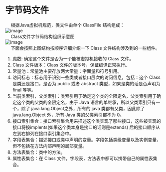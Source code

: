 

# 字节码文件  
<!-- 
类编译
https://mp.weixin.qq.com/s/ogAm51tRmEJZgyDjcaka2g

编译
https://zhuanlan.zhihu.com/p/39536807
https://mp.weixin.qq.com/s/36GeZelS5GU_PKZimes10g

认识JVM和字节码文件 
https://mp.weixin.qq.com/s/2g1-YZXRrzBsD1QaKGnnNQ
https://mp.weixin.qq.com/s/z0BmJz6dk9VNHalicgN2rg

从JVM设计者的角度来看.class文件结构，一文弄懂.class文件的身份地位 
https://mp.weixin.qq.com/s/BVoqaDn7HUNtdB5vZa0zug
 手把手教你 javap 反编译分解代码，授人以鱼不如授人以渔 
https://mp.weixin.qq.com/s/o0MFrSVS7fYLDo6UnfmA-A

https://mp.weixin.qq.com/s/AnRtCQDIkKgIdhKTk2sWeA

2W 字的Java class类文件结构详解！
https://mp.weixin.qq.com/s/RndRd9apu3tXEDGBZF7EbQ


深入理解JVM类文件格式
https://mp.weixin.qq.com/s/5pEJpM3hsCpVUfgjW2d8-g
干货！Java字节码增强探秘
https://mp.weixin.qq.com/s/Wa4JKQ5NAN_4_TVSO67ehQ
JIT编译：
https://baike.baidu.com/item/JIT%E7%BC%96%E8%AF%91/2886569?fr=aladdin

JVM 深入学习：Java 解析Class文件过程解析
https://mp.weixin.qq.com/s?__biz=MzUzMjA2NDU2OQ%3D%3D&mid=2247487315&idx=2&sn=788076fe66d19c97bce869339a18926c&scene=45#wechat_redirect

面试官：解释一下Java字节码文件中的JVM指令 
https://mp.weixin.qq.com/s?__biz=MzI1NTE3OTk4Nw==&mid=2653736632&idx=1&sn=a746d644d9c94a58b362671be30b0774&chksm=f1e18304c6960a12ef40bf0631b2967c91df81cf26280254af94e08067af1dab1871277a8b8d&mpshare=1&scene=1&srcid=&sharer_sharetime=1574232798045&sharer_shareid=b256218ead787d58e0b58614a973d00d&key=0414aa86a61cc65de59c7b49120bf91d2260d333d14fe8835d39116ce8ec17c35d0dc79c13e654f78b0535a4fc40c8676543beca5f9f231b8d52f1286c707b3865109399459de6aafc0a61cfe14e7f60&ascene=1&uin=MTE1MTYxNzY2MQ%3D%3D&devicetype=Windows+10&version=62070152&lang=zh_CN&pass_ticket=WfLUVSCdR759nVfSaPrEbDJ5pQBJLzYUdmc8DOJ9hHJHHUoxvw5vHgy0hzLZZoMW

-->
&emsp; 根据Java虚拟机规范，类文件由单个 ClassFile 结构组成：  
![image](http://182.92.69.8:8081/img/java/JVM/JVM-91.png)  
&emsp; Class文件字节码结构组织示意图  
![image](http://182.92.69.8:8081/img/java/JVM/JVM-90.png)  
&emsp; 下面会按照上图结构按顺序详细介绍一下 Class 文件结构涉及到的一些组件。  
1. 魔数: 确定这个文件是否为一个能被虚拟机接收的 Class 文件。
2. Class 文件版本：Class 文件的版本号，保证编译正常执行。  
3. 常量池：常量池主要存放两大常量：字面量和符号引用。  
4. 访问标志：标志用于识别一些类或者接口层次的访问信息，包括：这个 Class 是类还是接口，是否为 public 或者 abstract 类型，如果是类的话是否声明为 final 等等。  
5. 当前类索引，父类索引：类索引用于确定这个类的全限定名，父类索引用于确定这个类的父类的全限定名，由于 Java 语言的单继承，所以父类索引只有一个，除了
java.lang.Object之外，所有的 java 类都有父类，因此除了
java.lang.Object 外，所有 Java 类的父类索引都不为 0。  
6. 接口索引集合：接口索引集合用来描述这个类实现了那些接口，这些被实现的接口将按implents(如果这个类本身是接口的话则是extends) 后的接口顺序从左到右排列在接口索引集合中。  
7. 字段表集合：描述接口或类中声明的变量。字段包括类级变量以及实例变量，但不包括在方法内部声明的局部变量。  
8. 方法表集合：类中的方法。 
9. 属性表集合：在 Class 文件，字段表，方法表中都可以携带自己的属性表集合。
